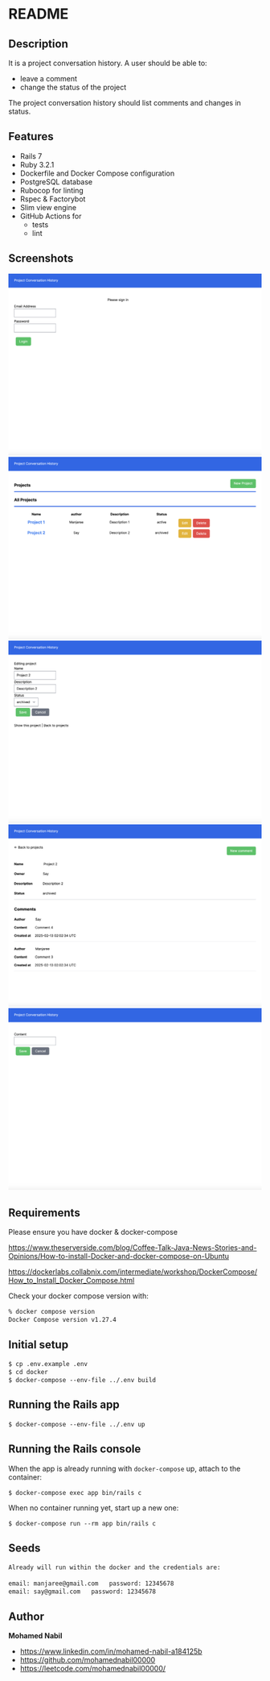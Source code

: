 # README

## Description
It is a project conversation history. A user should be able to:

* leave a comment
* change the status of the project

The project conversation history should list comments and changes in status.

## Features
* Rails 7
* Ruby 3.2.1
* Dockerfile and Docker Compose configuration
* PostgreSQL database
* Rubocop for linting
* Rspec & Factorybot
* Slim view engine
* GitHub Actions for
  * tests
  * lint

## Screenshots
![Alt text](/screenshots/login.png?raw=true "Login screen")
![Alt text](/screenshots/projects.png?raw=true "Projects list screen")
![Alt text](/screenshots/edit_project.png?raw=true "Edit status of project screen")
![Alt text](/screenshots/show_project.png?raw=true "Show project screen")
![Alt text](/screenshots/add_comment.png?raw=true "Add new comment screen")


## Requirements

Please ensure you have docker & docker-compose

https://www.theserverside.com/blog/Coffee-Talk-Java-News-Stories-and-Opinions/How-to-install-Docker-and-docker-compose-on-Ubuntu

https://dockerlabs.collabnix.com/intermediate/workshop/DockerCompose/How_to_Install_Docker_Compose.html

Check your docker compose version with:
```
% docker compose version
Docker Compose version v1.27.4
```

## Initial setup
```
$ cp .env.example .env
$ cd docker
$ docker-compose --env-file ../.env build
```

## Running the Rails app
```
$ docker-compose --env-file ../.env up
```

## Running the Rails console
When the app is already running with `docker-compose` up, attach to the container:
```
$ docker-compose exec app bin/rails c
```
When no container running yet, start up a new one:
```
$ docker-compose run --rm app bin/rails c
```

## Seeds
```
Already will run within the docker and the credentials are:

email: manjaree@gmail.com   password: 12345678
email: say@gmail.com   password: 12345678
```
## Author

**Mohamed Nabil**

- <https://www.linkedin.com/in/mohamed-nabil-a184125b>
- <https://github.com/mohamednabil00000>
- <https://leetcode.com/mohamednabil00000/>
